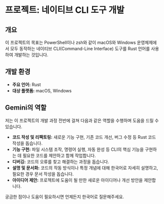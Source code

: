 # 프로젝트: 네이티브 CLI 도구 개발

## 개요

이 프로젝트의 목표는 PowerShell이나 zsh와 같이 macOS와 Windows 운영체제에서 모두 동작하는 네이티브 CLI(Command-Line Interface) 도구를 Rust 언어를 사용하여 개발하는 것입니다.

## 개발 환경

- **주요 언어:** Rust
- **대상 플랫폼:** macOS, Windows

## Gemini의 역할

저는 이 프로젝트의 개발 과정 전반에 걸쳐 다음과 같은 역할을 수행하며 도움을 드릴 수 있습니다.

- **코드 작성 및 리팩토링:** 새로운 기능 구현, 기존 코드 개선, 버그 수정 등 Rust 코드 작성을 돕습니다.
- **기능 구현:** 파일 시스템 조작, 명령어 실행, 자동 완성 등 CLI의 핵심 기능을 구현하는 데 필요한 코드를 제안하고 함께 작업합니다.
- **디버깅:** 코드의 오류를 찾고 해결하는 과정을 돕습니다.
- **설명 및 문서화:** 코드의 작동 방식이나 특정 개념에 대해 한국어로 자세히 설명하고, 필요한 경우 문서 작성을 돕습니다.
- **아이디어 제안:** 프로젝트에 도움이 될 만한 새로운 아이디어나 개선 방안을 제안합니다.

궁금한 점이나 도움이 필요하시면 언제든지 한국어로 질문해주세요.